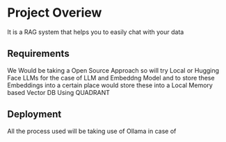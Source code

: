 # Project Overiew
<p>It is a RAG system that helps you to easily chat with your data</p>

## Requirements
<p>We Would be taking a Open Source Approach so will try Local or Hugging Face LLMs for the case of LLM and Embeddng Model and to store these Embeddings into a certain place would store these into a Local Memory based Vector DB Using QUADRANT </p>

## Deployment

<p>All the process used will be taking use of Ollama in case of </p>